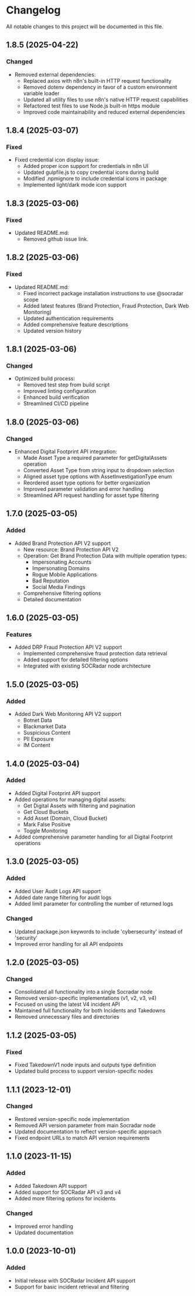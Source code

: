 # Changelog

All notable changes to this project will be documented in this file.

## 1.8.5 (2025-04-22)

### Changed
- Removed external dependencies:
  - Replaced axios with n8n's built-in HTTP request functionality
  - Removed dotenv dependency in favor of a custom environment variable loader
  - Updated all utility files to use n8n's native HTTP request capabilities
  - Refactored test files to use Node.js built-in https module
  - Improved code maintainability and reduced external dependencies

## 1.8.4 (2025-03-07)

### Fixed
- Fixed credential icon display issue:
  - Added proper icon support for credentials in n8n UI
  - Updated gulpfile.js to copy credential icons during build
  - Modified .npmignore to include credential icons in package
  - Implemented light/dark mode icon support

## 1.8.3 (2025-03-06)

### Fixed
- Updated README.md:
  - Removed github issue link.

## 1.8.2 (2025-03-06)

### Fixed
- Updated README.md:
  - Fixed incorrect package installation instructions to use @socradar scope
  - Added latest features (Brand Protection, Fraud Protection, Dark Web Monitoring)
  - Updated authentication requirements
  - Added comprehensive feature descriptions
  - Updated version history

## 1.8.1 (2025-03-06)

### Changed
- Optimized build process:
  - Removed test step from build script
  - Improved linting configuration
  - Enhanced build verification
  - Streamlined CI/CD pipeline

## 1.8.0 (2025-03-06)

### Changed
- Enhanced Digital Footprint API integration:
  - Made Asset Type a required parameter for getDigitalAssets operation
  - Converted Asset Type from string input to dropdown selection
  - Aligned asset type options with AssetInvestigationType enum
  - Reordered asset type options for better organization
  - Improved parameter validation and error handling
  - Streamlined API request handling for asset type filtering

## 1.7.0 (2025-03-05)

### Added
- Added Brand Protection API V2 support
  - New resource: Brand Protection API V2
  - Operation: Get Brand Protection Data with multiple operation types:
    - Impersonating Accounts
    - Impersonating Domains
    - Rogue Mobile Applications
    - Bad Reputation
    - Social Media Findings
  - Comprehensive filtering options
  - Detailed documentation

## 1.6.0 (2025-03-05)

### Features

- Added DRP Fraud Protection API V2 support
  - Implemented comprehensive fraud protection data retrieval
  - Added support for detailed filtering options
  - Integrated with existing SOCRadar node architecture

## 1.5.0 (2025-03-05)

### Added
- Added Dark Web Monitoring API V2 support
  - Botnet Data
  - Blackmarket Data
  - Suspicious Content
  - PII Exposure
  - IM Content

## 1.4.0 (2025-03-04)

### Added
- Added Digital Footprint API support
- Added operations for managing digital assets:
  - Get Digital Assets with filtering and pagination
  - Get Cloud Buckets
  - Add Asset (Domain, Cloud Bucket)
  - Mark False Positive
  - Toggle Monitoring
- Added comprehensive parameter handling for all Digital Footprint operations

## 1.3.0 (2025-03-05)

### Added
- Added User Audit Logs API support
- Added date range filtering for audit logs
- Added limit parameter for controlling the number of returned logs

### Changed
- Updated package.json keywords to include 'cybersecurity' instead of 'security'
- Improved error handling for all API endpoints

## 1.2.0 (2025-03-05)

### Changed
- Consolidated all functionality into a single Socradar node
- Removed version-specific implementations (v1, v2, v3, v4)
- Focused on using the latest V4 incident API
- Maintained full functionality for both Incidents and Takedowns
- Removed unnecessary files and directories

## 1.1.2 (2025-03-05)

### Fixed
- Fixed TakedownV1 node inputs and outputs type definition
- Updated build process to support version-specific nodes

## 1.1.1 (2023-12-01)

### Changed
- Restored version-specific node implementation
- Removed API version parameter from main Socradar node
- Updated documentation to reflect version-specific approach
- Fixed endpoint URLs to match API version requirements

## 1.1.0 (2023-11-15)

### Added
- Added Takedown API support
- Added support for SOCRadar API v3 and v4
- Added more filtering options for incidents

### Changed
- Improved error handling
- Updated documentation

## 1.0.0 (2023-10-01)

### Added
- Initial release with SOCRadar Incident API support
- Support for basic incident retrieval and filtering
